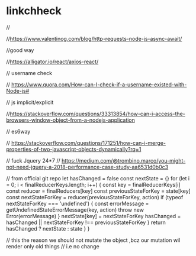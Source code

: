 # linkchheck
// 

//https://www.valentinog.com/blog/http-requests-node-js-async-await/

//good way

//https://alligator.io/react/axios-react/

// username check

// https://www.quora.com/How-can-I-check-if-a-username-existed-with-Node-js#

// js implicit/explicit

//https://stackoverflow.com/questions/33313854/how-can-i-access-the-browsers-window-object-from-a-nodejs-application


// es6way 

// https://stackoverflow.com/questions/171251/how-can-i-merge-properties-of-two-javascript-objects-dynamically?rq=1

// fuck Jquery 24*7
// https://medium.com/@trombino.marco/you-might-not-need-jquery-a-2018-performance-case-study-aa6531d0b0c3

// from official git repo 
let hasChanged = false
    const nextState = {}
    for (let i = 0; i < finalReducerKeys.length; i++) {
      const key = finalReducerKeys[i]
      const reducer = finalReducers[key]
      const previousStateForKey = state[key]
      const nextStateForKey = reducer(previousStateForKey, action)
      if (typeof nextStateForKey === 'undefined') {
        const errorMessage = getUndefinedStateErrorMessage(key, action)
        throw new Error(errorMessage)
      }
      nextState[key] = nextStateForKey
      hasChanged = hasChanged || nextStateForKey !== previousStateForKey
    }
    return hasChanged ? nextState : state
  }
}

// this the reason we should not mutate the object ,bcz our mutation wil render only old things 
// i.e no change
